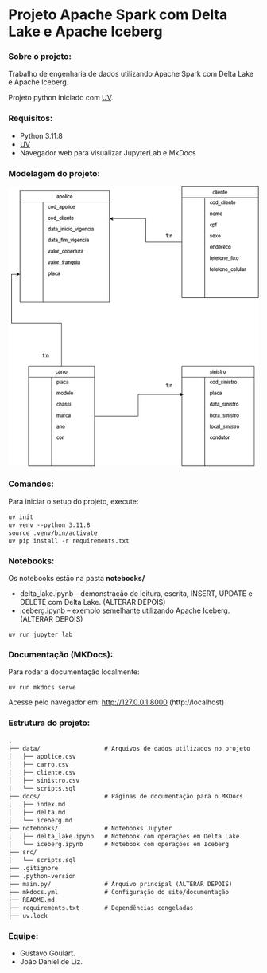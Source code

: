 # Projeto Apache Spark com Delta Lake e Apache Iceberg

### Sobre o projeto:
Trabalho de engenharia de dados utilizando Apache Spark com Delta Lake e Apache Iceberg.

Projeto python iniciado com [UV](https://github.com/astral-sh/uv).

### Requisitos:
- Python 3.11.8
- [UV](https://github.com/astral-sh/uv)
- Navegador web para visualizar JupyterLab e MkDocs

### Modelagem do projeto:
![Diagrama ER](https://raw.githubusercontent.com/gosttavo/engdados02/main/assets/diagram.jpeg)

### Comandos:
Para iniciar o setup do projeto, execute:

```
uv init
uv venv --python 3.11.8
source .venv/bin/activate
uv pip install -r requirements.txt
```

### Notebooks:
Os notebooks estão na pasta **notebooks/**
* delta_lake.ipynb – demonstração de leitura, escrita, INSERT, UPDATE e DELETE com Delta Lake. (ALTERAR DEPOIS)
* iceberg.ipynb – exemplo semelhante utilizando Apache Iceberg. (ALTERAR DEPOIS)
```
uv run jupyter lab
``` 

### Documentação (MKDocs):
Para rodar a documentação localmente:
```
uv run mkdocs serve
```
Acesse pelo navegador em: http://127.0.0.1:8000 (http://localhost)

### Estrutura do projeto:
```
.
├── data/                  # Arquivos de dados utilizados no projeto
│   ├── apolice.csv
│   ├── carro.csv
│   ├── cliente.csv
│   ├── sinistro.csv
|   └── scripts.sql
├── docs/                  # Páginas de documentação para o MKDocs
│   ├── index.md
│   ├── delta.md
│   └── iceberg.md
├── notebooks/             # Notebooks Jupyter
│   ├── delta_lake.ipynb   # Notebook com operações em Delta Lake
│   └── iceberg.ipynb      # Notebook com operações em Iceberg
├── src/
|   └── scripts.sql
├── .gitignore
├── .python-version
├── main.py/               # Arquivo principal (ALTERAR DEPOIS)
├── mkdocs.yml             # Configuração do site/documentação
├── README.md
├── requirements.txt       # Dependências congeladas
├── uv.lock
```

### Equipe:
- Gustavo Goulart.
- João Daniel de Liz.
